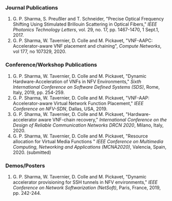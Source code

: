 ### Journal Publications
1. G. P. Sharma, S. Preußler and T. Schneider, "Precise Optical Frequency  Shifting Using Stimulated Brillouin Scattering in Optical Fibers," _IEEE Photonics Technology Letters_, vol. 29, no. 17, pp. 1467-1470, 1 Sept.1, 2017.
2. G. P. Sharma, W. Tavernier, D. Colle and M. Pickavet, "VNF-AAPC: Accelerator-aware VNF placement and chaining", _Compute Networks_, vol 177, no 107329, 2020.


### Conference/Workshop Publications
1. G. P. Sharma, W. Tavernier, D. Colle and M. Pickavet, "Dynamic Hardware-Acceleration of VNFs in NFV Environments," _Sixth International Conference on Software Defined Systems (SDS)_, Rome, Italy, 2019, pp. 254-259.
2. G. P. Sharma, W. Tavernier, D. Colle and M. Pickavet, "VNF-AAP: Accelerator-aware Virtual Network Function Placement," _IEEE Conference on NFV-SDN_, Dallas, USA, 2019. 
3. G. P. Sharma, W. Tavernier, D. Colle and M. Pickavet, "Hardware-accelerator aware VNF-chain recovery," _International Conference on the Design of Reliable Communication Networks DRCN 2020_, Milano, Italy, 2020.
4. G. P. Sharma, W. Tavernier, D. Colle and M. Pickavet, "Resource allocation for Virtual Media Functions " _IEEE Conference on Multimedia Computing, Networking and Applications (MCNA2020)_, Valencia, Spain, 2020. (submitted)


### Demos/Posters
1. G. P. Sharma, W. Tavernier, D. Colle and M. Pickavet, "Dynamic accelerator provisioning for SSH tunnels in NFV environments," _IEEE Conference on Network Softwarization (NetSoft)_, Paris, France, 2019, pp. 242-244.


